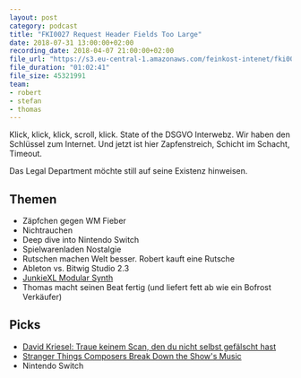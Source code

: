 ```yaml
---
layout: post
category: podcast
title: "FKI0027 Request Header Fields Too Large"
date: 2018-07-31 13:00:00+02:00
recording_date: 2018-04-07 21:00:00+02:00
file_url: "https://s3.eu-central-1.amazonaws.com/feinkost-intenet/fki0027.mp3"
file_duration: "01:02:41"
file_size: 45321991
team:
- robert
- stefan
- thomas
---
```


Klick, klick, klick, scroll, klick. State of the DSGVO Interwebz. Wir haben den Schlüssel zum Internet. Und jetzt ist hier Zapfenstreich, Schicht im Schacht, Timeout. 

Das Legal Department möchte still auf seine Existenz hinweisen.

## Themen

- Zäpfchen gegen WM Fieber
- Nichtrauchen
- Deep dive into Nintendo Switch
- Spielwarenladen Nostalgie 
- Rutschen machen Welt besser. Robert kauft eine Rutsche
- Ableton vs. Bitwig Studio 2.3
- [JunkieXL Modular Synth](https://www.youtube.com/watch?v=cudr9Y9lEMI)
- Thomas macht seinen Beat fertig (und liefert fett ab wie ein Bofrost Verkäufer)

## Picks
- [David Kriesel: Traue keinem Scan, den du nicht selbst gefälscht hast](https://www.youtube.com/watch?v=7FeqF1-Z1g0)
- [Stranger Things Composers Break Down the Show's Music](https://www.youtube.com/watch?v=lIrBQim8dzk&start_radio=1&list=RDlIrBQim8dzk)
- Nintendo Switch
